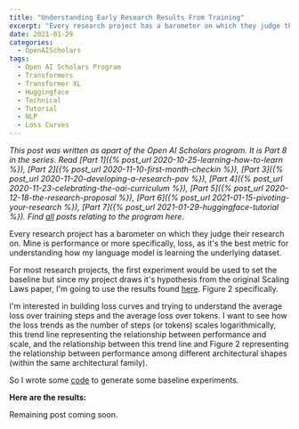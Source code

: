 ```yaml
---
title: "Understanding Early Research Results From Training"
excerpt: "Every research project has a barometer on which they judge their research on. Mine is performance, and more specifically, loss as it's the best metric for understanding how my language model is learning the underlying dataset."
date: 2021-01-29
categories:
  - OpenAIScholars
tags:
  - Open AI Scholars Program
  - Transformers
  - Transformer XL
  - Huggingface
  - Technical
  - Tutorial
  - NLP
  - Loss Curves
---
```

*This post was written as apart of the Open AI Scholars program. It is Part 8 in the series. Read [Part 1]({% post_url 2020-10-25-learning-how-to-learn %}), [Part 2]({% post_url 2020-11-10-first-month-checkin %}), [Part 3]({% post_url 2020-11-20-developing-a-research-pov %}), [Part 4]({% post_url 2020-11-23-celebrating-the-oai-curriculum %}), [Part 5]({% post_url 2020-12-18-the-research-proposal %}), [Part 6]({% post_url 2021-01-15-pivoting-your-research %}), [Part 7]({% post_url 2021-01-29-huggingface-tutorial %}). Find [all](/tags/#open-ai-scholars-program) posts relating to the program here.*

Every research project has a barometer on which they judge their research on. Mine is performance or more specifically, loss, as it's the best metric for understanding how my language model is learning the underlying dataset.

For most research projects, the first experiment would be used to set the baseline but since my project draws it's hypothesis from the original Scaling Laws paper, I'm going to use the results found [here](https://arxiv.org/pdf/2001.08361.pdf). Figure 2 specifically.

I'm interested in building loss curves and trying to understand the average loss over training steps and the average loss over tokens. I want to see how the loss trends as the number of steps (or tokens) scales logarithmically, this trend line representing the relationship between performance and scale, and the relationship between this trend line and Figure 2 representing the relationship between performance among different architectural shapes (within the same architectural family).

So I wrote some [code](https://github.com/) to generate some baseline experiments.

**Here are the results:**

Remaining post coming soon.
